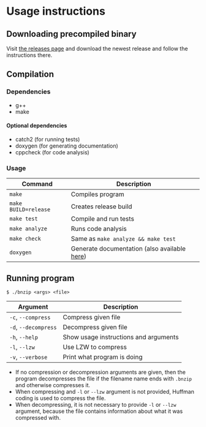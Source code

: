 # Usage instructions

## Downloading precompiled binary
Visit [the releases page](https://github.com/bntti/tiralabra/releases) and download the newest release and follow the instructions there.

## Compilation
### Dependencies
- g++
- make
#### Optional dependencies
- catch2 (for running tests)
- doxygen (for generating documentation)
- cppcheck (for code analysis)

### Usage
| Command              | Description                                                                       |
| -------------------- | --------------------------------------------------------------------------------- |
| `make`               | Compiles program                                                                  |
| `make BUILD=release` | Creates release build                                                             |
| `make test`          | Compile and run tests                                                             |
| `make analyze`       | Runs code analysis                                                                |
| `make check`         | Same as `make analyze && make test`                                               |
| `doxygen`            | Generate documentation (also available [here](https://bntti.github.io/tiralabra)) |

## Running program
```
$ ./bnzip <args> <file>
```
| Argument             | Description                           |
| -------------------- | ------------------------------------- |
| `-c`, `--compress`   | Compress given file                   |
| `-d`, `--decompress` | Decompress given file                 |
| `-h`, `--help`       | Show usage instructions and arguments |
| `-l`, `--lzw`        | Use LZW to compress                   |
| `-v`, `--verbose`    | Print what program is doing           |

- If no compression or decompression arguments are given, then the program decompresses the file if the filename name ends with `.bnzip` and otherwise compresses it.  
- When compressing and `-l` or `--lzw` argument is not provided, Huffman coding is used to compress the file.  
- When decompressing, it is not necessary to provide `-l` or `--lzw` argument, because the file contains information about what it was compressed with.
